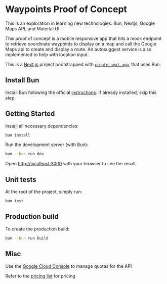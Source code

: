 # Waypoints Proof of Concept

This is an exploration in learning new technologies: Bun, Nextjs, Google Maps API, and Material UI.

This proof of concept is a mobile responsive app that hits a mock endpoint to retrieve coordinate waypoints to display on a map and call the Google Maps api to create and display a route. An autosuggest service is also implemented to help with location input.

This is a [Next.js](https://nextjs.org) project bootstrapped with [`create-next-app`](https://nextjs.org/docs/pages/api-reference/create-next-app), that uses Bun.

## Install Bun

Install Bun following the official [instructions](https://bun.sh/docs/installation). If already installed, skip this step.

## Getting Started

Install all necessary dependencies:

```bash
bun install
```

Run the development server (with Bun):

```bash
bun --bun run dev
```

Open [http://localhost:3000](http://localhost:3000) with your browser to see the result.

## Unit tests

At the root of the project, simply run:

```bash
bun test
```

## Production build

To create the production build:

```bash
bun --bun run build
```

## Misc

Use the [Google Cloud Console](https://console.cloud.google.com/google/maps-apis/quotas?project=waypoints-maps-api&api=maps-backend.googleapis.com) to manage quotas for the API

Refer to the [pricing list](https://developers.google.com/maps/billing-and-pricing/pricing) for pricing
